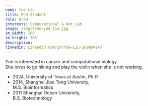 ```yaml
---
name: Yue Liu
title: PhD Student
role: Grad
interests: Computational & Wet Lab
image: /img/team/yue_liu.jpg
im_width: 160
im_height: 160
description:
linkedin: LinkedIn.com/in/Yue-Liu-269a94147
---
```

Yue is interested in cancer and computational biology.  
She loves to go hiking and play the violin when she is not working.
* 2024, University of Texas at Austin,
Ph.D
* 2014, Shanghai Jiao Tong University,  
M.S. Bioinformatics
* 2011 Shanghai Ocean University,  
B.S. Biotechnology


